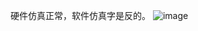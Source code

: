 硬件仿真正常，软件仿真字是反的。
![image](https://github.com/KPI0/STM32F103/blob/main/STM32F103_ILI9341/STM32F103_ILI9341.gif)
